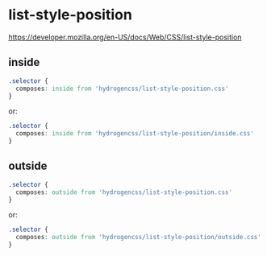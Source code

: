 # list-style-position

https://developer.mozilla.org/en-US/docs/Web/CSS/list-style-position

## inside
```css
.selector {
  composes: inside from 'hydrogencss/list-style-position.css'
}
```

or:
```css
.selector {
  composes: inside from 'hydrogencss/list-style-position/inside.css'
}
```

## outside
```css
.selector {
  composes: outside from 'hydrogencss/list-style-position.css'
}
```

or:
```css
.selector {
  composes: outside from 'hydrogencss/list-style-position/outside.css'
}
```

